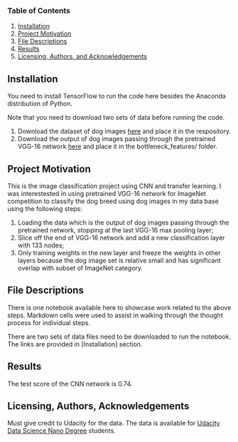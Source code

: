 ### Table of Contents

1. [Installation](#installation)
2. [Project Motivation](#motivation)
3. [File Descriptions](#files)
4. [Results](#results)
5. [Licensing, Authors, and Acknowledgements](#licensing)

## Installation <a name="installation"></a>

You need to install TensorFlow to run the code here besides the Anaconda distribution of Python.

Note that you need to download two sets of data before running the code.

1. Download the dataset of dog images [here](https://s3-us-west-1.amazonaws.com/udacity-aind/dog-project/dogImages.zip) and place it in the respository.
2. Download the output of dog images passing through the pretrained VGG-16 network [here](https://s3-us-west-1.amazonaws.com/udacity-aind/dog-project/DogVGG16Data.npz) and place it in the bottleneck_features/ folder.

## Project Motivation <a name="motivation"></a>

This is the image classification project using CNN and transfer learning. I was interestested in using pretrained VGG-16 network for ImageNet competition to classify the dog breed using dog images in my data base using the following steps:

1. Loading the data which is the output of dog images passing through the pretrained network, stopping at the last VGG-16 max pooling layer;
2. Slice off the end of VGG-16 network and add a new classification layer with 133 nodes;
3. Only training weights in the new layer and freeze the weights in other layers because the dog image set is relative small and has significant overlap with subset of ImageNet category.

## File Descriptions <a name="files"></a>

There is one notebook available here to showcase work related to the above steps. Markdown cells were used to assist in walking through the thought process for individual steps.  

There are two sets of data files need to be downloaded to run the notebook. The links are provided in [Installation] <a name="installation"></a> section.

## Results <a name="results"></a>

The test score of the CNN network is 0.74.

## Licensing, Authors, Acknowledgements <a name="licensing"></a>

Must give credit to Udacity for the data.  The data is available for [Udacity Data Science Nano Degree](https://www.udacity.com/course/data-scientist-nanodegree--nd025) students.
